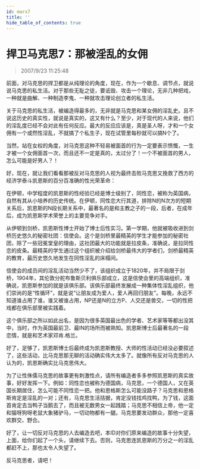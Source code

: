 ```yaml
---
id: marx7 
title: ''
hide_table_of_contents: true
---
```


# 捍卫马克思7：那被淫乱的女佣

> 2007/9/23 11:25:48

前面，对马克思的捍卫都是从纯理论的角度，现在，作为一个歇息、调节点，就说说马克思的私生活。对于那些无耻之徒，要诋毁、攻击一个理论，无非几种把戏，一种就是曲解、一种制造李鬼、一种就攻击理论创立者的私生活。
           

关于马克思的私生活，被编造得最多的，无非就是马克思和某女佣的淫乱史。且不说这历史的真实性，就说是真实的，这又有什么？至少，对于现代的人来说，他们的淫乱度已经不会对此有任何反应。最大的反应应该是，真是圣人呀，才和一个女佣有一个或然性淫乱，不就搞了个私生子，现在试管里每秒就可以搞N个了。

 

当然，站在女权的角度，对马克思这种不轻易被面首的行为一定要表示愤慨，一生才被一个女佣面首一次，而且还不一定是真的，太过分了！一个不被面首的男人，怎么可能是好男人？！

 

好，现在，就让我们看看那被反对马克思的人视为最终击败马克思又挽救了西方的经济学泰斗凯恩斯的百分百准确的性光荣革命：

 

在伊顿，中学程度的凯恩斯的性经验已经是博士级别了，同性恋，被称为英国病，自然有其从小培养的历史传统。在伊顿，同性恋大行其道，排除N的N次方的短期关系后，凯恩斯的N段长期关系中，最著名的是和主教之子的一段，后者，在成年后，成为凯恩斯学术荣誉上的主要竞争对手。

 

从伊顿到剑桥，凯恩斯性博士开始了博士后性实习。第一学期，他就被吸收进到剑桥历史悠久的秘密社团：信使会。这个是剑桥里最精英的学生才能参加的秘密社团，除了一些冠冕堂皇的理由，这社团最大的功能就是拉皮条，准确说，是拉同性恋的皮条。最精英的学生通过这个组织被介绍给剑桥最伟大的学者们，剑桥最精英的教育，最历史悠久地发生在同性淫乱的床榻间。

 

信使会的成员间的淫乱活动当然少不了，该组织成立于1820年，并不局限于剑桥，1904年，其伦敦分舵布鲁斯贝利俱乐部成立，这是信使会里的高端组织，准确说，凯恩斯参加的就是该俱乐部。该俱乐部最终发展成一种集体性淫乱组织，他们崇尚的是“性循环”，就是说“让朋友成为爱人，爱人再回归朋友”。每晚，永远不知道谁占用了谁，谁又被谁占用，NP还是N的立方P、人交还是兽交，一切的性把戏都在俱乐部里被实践着。

 

这个俱乐部之所以如此出名，是因为很多英国最出色的学者、艺术家等等都出没其中，当时，作为英国最前卫、最IN的场所而被熟知。凯恩斯博士后最著名的一段恋情，就是和艺术家邓肯.格兰。

 

好了，足够了，凯恩斯博士后最终成为凯恩斯教授、大师的性活动已经没必要叙述了，这些活动，比马克思那无聊的活动确实伟大太多了。就像所有反对马克思的人认为的，凯恩斯确实比马克思伟大。

 

为了让性侏儒马克思的故事更有刺激性点，请所有编造者多多参照凯恩斯的真实故事，好好发挥一下。例如：同性恋也被称为德国病，马克思，一个德国人，又在英国长期居住，怎么可能不同性恋一把。他和恩格斯怎么可能没路子？马克思和恩格斯肯定是淫乱的一对；还有，马克思生活拮据，肯定没钱找鸡找鸭，为了钱，这面首肯定去当鸭子当鹅去了，而且被无数男女一起践踏；马克思不相信上帝，他一定和猫呀狗呀老鼠大象猪驴马，一切动物都有一腿。马克思要发动群众，那他一定喜欢群交、野合。

 

好了，让一切反对马克思的人去编造去吧，本ID对你们原来编造的故事十分失望，上面，给你们起了一个头，请继续下去。否则，马克思连凯恩斯的万分之一的淫乱都赶不上，那也太令人失望了。

 

反马克思者，请吧！